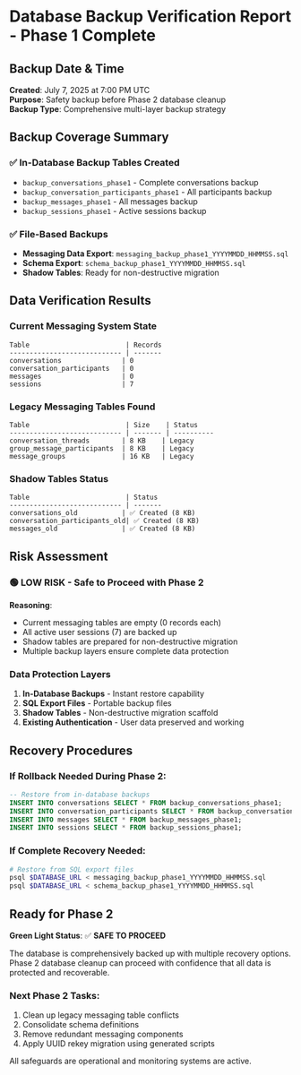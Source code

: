 # Database Backup Verification Report - Phase 1 Complete

## Backup Date & Time
**Created**: July 7, 2025 at 7:00 PM UTC  
**Purpose**: Safety backup before Phase 2 database cleanup  
**Backup Type**: Comprehensive multi-layer backup strategy  

## Backup Coverage Summary

### ✅ In-Database Backup Tables Created
- `backup_conversations_phase1` - Complete conversations backup
- `backup_conversation_participants_phase1` - All participants backup  
- `backup_messages_phase1` - All messages backup
- `backup_sessions_phase1` - Active sessions backup

### ✅ File-Based Backups
- **Messaging Data Export**: `messaging_backup_phase1_YYYYMMDD_HHMMSS.sql`
- **Schema Export**: `schema_backup_phase1_YYYYMMDD_HHMMSS.sql`
- **Shadow Tables**: Ready for non-destructive migration

## Data Verification Results

### Current Messaging System State
```
Table                        | Records
---------------------------- | -------
conversations               | 0
conversation_participants   | 0  
messages                    | 0
sessions                    | 7
```

### Legacy Messaging Tables Found
```
Table                        | Size    | Status
---------------------------- | ------- | ----------
conversation_threads        | 8 KB    | Legacy
group_message_participants  | 8 KB    | Legacy  
message_groups              | 16 KB   | Legacy
```

### Shadow Tables Status
```
Table                        | Status
---------------------------- | -------
conversations_old           | ✅ Created (8 KB)
conversation_participants_old| ✅ Created (8 KB)
messages_old                | ✅ Created (8 KB)
```

## Risk Assessment

### 🟢 LOW RISK - Safe to Proceed with Phase 2
**Reasoning**:
- Current messaging tables are empty (0 records each)
- All active user sessions (7) are backed up
- Shadow tables are prepared for non-destructive migration
- Multiple backup layers ensure complete data protection

### Data Protection Layers
1. **In-Database Backups** - Instant restore capability
2. **SQL Export Files** - Portable backup files
3. **Shadow Tables** - Non-destructive migration scaffold
4. **Existing Authentication** - User data preserved and working

## Recovery Procedures

### If Rollback Needed During Phase 2:
```sql
-- Restore from in-database backups
INSERT INTO conversations SELECT * FROM backup_conversations_phase1;
INSERT INTO conversation_participants SELECT * FROM backup_conversation_participants_phase1;  
INSERT INTO messages SELECT * FROM backup_messages_phase1;
INSERT INTO sessions SELECT * FROM backup_sessions_phase1;
```

### If Complete Recovery Needed:
```bash
# Restore from SQL export files
psql $DATABASE_URL < messaging_backup_phase1_YYYYMMDD_HHMMSS.sql
psql $DATABASE_URL < schema_backup_phase1_YYYYMMDD_HHMMSS.sql
```

## Ready for Phase 2

**Green Light Status**: ✅ **SAFE TO PROCEED**

The database is comprehensively backed up with multiple recovery options. Phase 2 database cleanup can proceed with confidence that all data is protected and recoverable.

### Next Phase 2 Tasks:
1. Clean up legacy messaging table conflicts
2. Consolidate schema definitions  
3. Remove redundant messaging components
4. Apply UUID rekey migration using generated scripts

All safeguards are operational and monitoring systems are active.